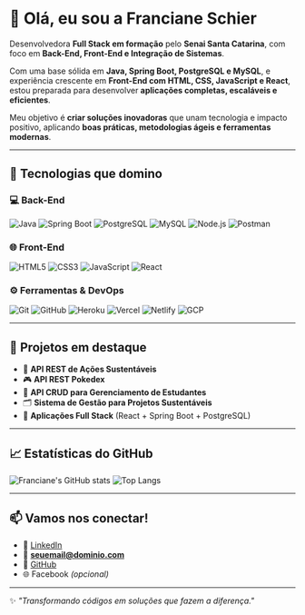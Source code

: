 # 👋 Olá, eu sou a Franciane Schier

Desenvolvedora **Full Stack em formação** pelo **Senai Santa Catarina**, com foco em **Back-End, Front-End e Integração de Sistemas**.  

Com uma base sólida em **Java, Spring Boot, PostgreSQL e MySQL**, e experiência crescente em **Front-End com HTML, CSS, JavaScript e React**, estou preparada para desenvolver **aplicações completas, escaláveis e eficientes**.  

Meu objetivo é **criar soluções inovadoras** que unam tecnologia e impacto positivo, aplicando **boas práticas, metodologias ágeis e ferramentas modernas**.  

---

## 🚀 Tecnologias que domino

### 💻 Back-End
![Java](https://img.shields.io/badge/Java-ED8B00?style=for-the-badge&logo=java&logoColor=white)
![Spring Boot](https://img.shields.io/badge/SpringBoot-6DB33F?style=for-the-badge&logo=spring&logoColor=white)
![PostgreSQL](https://img.shields.io/badge/PostgreSQL-316192?style=for-the-badge&logo=postgresql&logoColor=white)
![MySQL](https://img.shields.io/badge/MySQL-00758F?style=for-the-badge&logo=mysql&logoColor=white)
![Node.js](https://img.shields.io/badge/Node.js-339933?style=for-the-badge&logo=nodedotjs&logoColor=white)
![Postman](https://img.shields.io/badge/Postman-FF6C37?style=for-the-badge&logo=postman&logoColor=white)

### 🌐 Front-End
![HTML5](https://img.shields.io/badge/HTML5-E34F26?style=for-the-badge&logo=html5&logoColor=white)
![CSS3](https://img.shields.io/badge/CSS3-1572B6?style=for-the-badge&logo=css3&logoColor=white)
![JavaScript](https://img.shields.io/badge/JavaScript-F7DF1E?style=for-the-badge&logo=javascript&logoColor=black)
![React](https://img.shields.io/badge/React-61DAFB?style=for-the-badge&logo=react&logoColor=black)

### ⚙️ Ferramentas & DevOps
![Git](https://img.shields.io/badge/Git-F05032?style=for-the-badge&logo=git&logoColor=white)
![GitHub](https://img.shields.io/badge/GitHub-181717?style=for-the-badge&logo=github&logoColor=white)
![Heroku](https://img.shields.io/badge/Heroku-430098?style=for-the-badge&logo=heroku&logoColor=white)
![Vercel](https://img.shields.io/badge/Vercel-000000?style=for-the-badge&logo=vercel&logoColor=white)
![Netlify](https://img.shields.io/badge/Netlify-00C7B7?style=for-the-badge&logo=netlify&logoColor=white)
![GCP](https://img.shields.io/badge/GCP-F05032?style=for-the-badge&logo=googlecloud&logoColor=white)

---

## 💼 Projetos em destaque
- 🌱 **API REST de Ações Sustentáveis**  
- 🎮 **API REST Pokedex**  
- 📝 **API CRUD para Gerenciamento de Estudantes**  
- 🗂️ **Sistema de Gestão para Projetos Sustentáveis**  
- 🔗 **Aplicações Full Stack** (React + Spring Boot + PostgreSQL)  

---

## 📈 Estatísticas do GitHub
![Franciane's GitHub stats](https://github-readme-stats.vercel.app/api?username=franciane-sl&show_icons=true&theme=tokyonight&count_private=true)
![Top Langs](https://github-readme-stats.vercel.app/api/top-langs/?username=franciane-sl&layout=compact&theme=tokyonight)

---

## 📫 Vamos nos conectar!
- 💼 [LinkedIn](https://linkedin.com)  
- 📧 **seuemail@dominio.com**  
- 🐙 [GitHub](https://github.com/Franciane-sl)  
- 🌐 Facebook *(opcional)*  

---

✨ *"Transformando códigos em soluções que fazem a diferença."*
